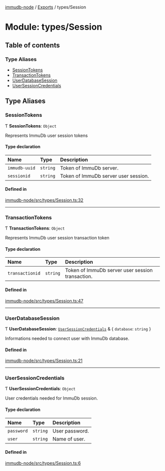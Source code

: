 [immudb-node](../README.md) / [Exports](../modules.md) / types/Session

# Module: types/Session

## Table of contents

### Type Aliases

- [SessionTokens](types_Session.md#sessiontokens)
- [TransactionTokens](types_Session.md#transactiontokens)
- [UserDatabaseSession](types_Session.md#userdatabasesession)
- [UserSessionCredentials](types_Session.md#usersessioncredentials)

## Type Aliases

### SessionTokens

Ƭ **SessionTokens**: `Object`

Represents ImmuDb user session tokens

#### Type declaration

| Name | Type | Description |
| :------ | :------ | :------ |
| `immudb-uuid` | `string` | Token of ImmuDb server. |
| `sessionid` | `string` | Token of ImmuDb server user session. |

#### Defined in

[immudb-node/src/types/Session.ts:32](https://github.com/user3232/node-immu-db/blob/2e88686/immudb-node/src/types/Session.ts#L32)

___

### TransactionTokens

Ƭ **TransactionTokens**: `Object`

Represents ImmuDb user session transaction token

#### Type declaration

| Name | Type | Description |
| :------ | :------ | :------ |
| `transactionid` | `string` | Token of ImmuDb server user session transaction. |

#### Defined in

[immudb-node/src/types/Session.ts:47](https://github.com/user3232/node-immu-db/blob/2e88686/immudb-node/src/types/Session.ts#L47)

___

### UserDatabaseSession

Ƭ **UserDatabaseSession**: [`UserSessionCredentials`](types_Session.md#usersessioncredentials) & { `database`: `string`  }

Informations needed to connect user with ImmuDb database.

#### Defined in

[immudb-node/src/types/Session.ts:21](https://github.com/user3232/node-immu-db/blob/2e88686/immudb-node/src/types/Session.ts#L21)

___

### UserSessionCredentials

Ƭ **UserSessionCredentials**: `Object`

User credentials needed for ImmuDb session.

#### Type declaration

| Name | Type | Description |
| :------ | :------ | :------ |
| `password` | `string` | User password. |
| `user` | `string` | Name of user. |

#### Defined in

[immudb-node/src/types/Session.ts:6](https://github.com/user3232/node-immu-db/blob/2e88686/immudb-node/src/types/Session.ts#L6)
